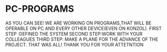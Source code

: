 # PC-PROGRAMS
AS YOU CAN SEE!
WE ARE WORKING ON PROGRAMS,THAT WILL BE OPERABLE ON PC AND EVERY OTHER DEVICE(EVEN ON KONZOL).
FIRST STEP :DEFINED THE SYSTEM
SECOND STEP:WORK WITH YOUR COLLEAGUES
THIRD STEP: MAKE A PLANE FOR THE ADVANCE OF THE PROJECT.
THAT WAS ALL!
THANK YOU FOR YOUR ATTETNTION
